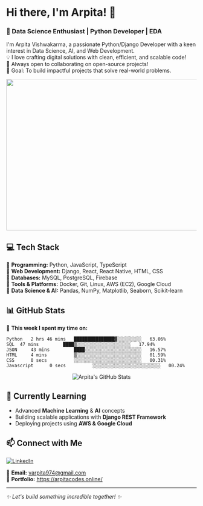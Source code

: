 # Hi there, I'm Arpita! 👋  

### 🚀 Data Science Enthusiast | Python Developer | EDA

I'm Arpita Vishwakarma, a passionate Python/Django Developer with a keen interest in Data Science, AI, and Web Development.                          
💡 I love crafting digital solutions with clean, efficient, and scalable code!                                                                          
🤝 Always open to collaborating on open-source projects!                                                                     
🎯 Goal: To build impactful projects that solve real-world problems.                                       

<img src="https://media.giphy.com/media/LMcB8XospGZO8UQq87/giphy.gif" width="800" height="400">


## 💻 Tech Stack  
🔹 **Programming:** Python, JavaScript, TypeScript  
🔹 **Web Development:** Django, React, React Native, HTML, CSS  
🔹 **Databases:** MySQL, PostgreSQL, Firebase  
🔹 **Tools & Platforms:** Docker, Git, Linux, AWS (EC2), Google Cloud  
🔹 **Data Science & AI:** Pandas, NumPy, Matplotlib, Seaborn, Scikit-learn  

## 📊 GitHub Stats  



📝  **This week I spent my time on:**
```text
Python   2 hrs 46 mins   ███████████████▓░░░░░░░░░   63.06%
SQL  47 mins         ████▒░░░░░░░░░░░░░░░░░░░░   17.94%
JSON     43 mins         ████░░░░░░░░░░░░░░░░░░░░░   16.57%
HTML     4 mins          ▒░░░░░░░░░░░░░░░░░░░░░░░░   01.59%
CSS      0 secs          ░░░░░░░░░░░░░░░░░░░░░░░░░   00.31%
Javascript      0 secs          ░░░░░░░░░░░░░░░░░░░░░░░░░   00.24%

```


<p align="center">
  <img src="https://github-readme-stats.vercel.app/api?username=Arpita-Vishwakarma&show_icons=true&theme=gotham&cache_seconds=86400" alt="Arpita's GitHub Stats">
</p>

## 🌱 Currently Learning  
- Advanced **Machine Learning** & **AI** concepts  
- Building scalable applications with **Django REST Framework**  
- Deploying projects using **AWS & Google Cloud**  

## 📫 Connect with Me  
[![LinkedIn](https://img.shields.io/badge/LinkedIn-0077B5?style=for-the-badge&logo=linkedin&logoColor=white)](https://www.linkedin.com/in/arpita-vishwakarma-a9a16b222)  

💌 **Email:** varpita974@gmail.com  
🚀 **Portfolio:** https://arpitacodes.online/               

---

_✨ Let's build something incredible together! ✨_  
